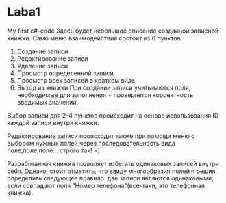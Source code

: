 # Laba1
My first c#-code
Здесь будет небольшое описание созданной записной книжки.
Само меню взаимодействия состоит из 6 пунктов:
1) Создание записи
2) Редактирование записи
3) Удаление записи
4) Просмотр определенной записи
5) Просмотр всех записей в кратком виде
6) Выход из книжки
При создании записи учитываются поля, необходимые для заполнения + проверяется корректность вводимых значений.

Выбор записи для 2-4 пунктов происходит на основе использования ID каждой записи внутри книжки.

Редактирование записи происходит также при помощи меню с выбором нужных полей через последовательность вида поле,поле,поле... строго так! =)

Разработанная книжка позволяет избегать одинаковых записей внутри себя. Однако, стоит отметить, что ввиду многообразия полей я решил определить следующее правило: две записи являются одинаковыми, если совпадают поля "Номер телефона"(все-таки, это телефонная книжка).


